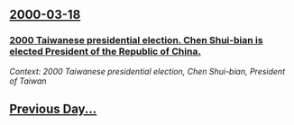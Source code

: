 ## [2000-03-18](/news/2000/03/18/index.md)

### [2000 Taiwanese presidential election. Chen Shui-bian is elected President of the Republic of China.](/news/2000/03/18/2000-taiwanese-presidential-election-chen-shui-bian-is-elected-president-of-the-republic-of-china.md)
_Context: 2000 Taiwanese presidential election, Chen Shui-bian, President of Taiwan_

## [Previous Day...](/news/2000/03/17/index.md)

